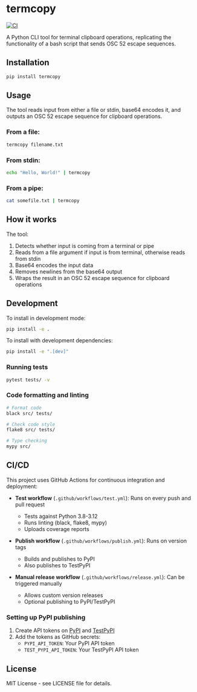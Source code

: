 # termcopy

[![CI](https://github.com/scaryPonens/termco-py/actions/workflows/test.yml/badge.svg)](https://github.com/scaryPonens/termco-py/actions/workflows/test.yml)

A Python CLI tool for terminal clipboard operations, replicating the functionality of a bash script that sends OSC 52 escape sequences.

## Installation

```bash
pip install termcopy
```

## Usage

The tool reads input from either a file or stdin, base64 encodes it, and outputs an OSC 52 escape sequence for clipboard operations.

### From a file:
```bash
termcopy filename.txt
```

### From stdin:
```bash
echo "Hello, World!" | termcopy
```

### From a pipe:
```bash
cat somefile.txt | termcopy
```

## How it works

The tool:
1. Detects whether input is coming from a terminal or pipe
2. Reads from a file argument if input is from terminal, otherwise reads from stdin
3. Base64 encodes the input data
4. Removes newlines from the base64 output
5. Wraps the result in an OSC 52 escape sequence for clipboard operations

## Development

To install in development mode:

```bash
pip install -e .
```

To install with development dependencies:

```bash
pip install -e ".[dev]"
```

### Running tests

```bash
pytest tests/ -v
```

### Code formatting and linting

```bash
# Format code
black src/ tests/

# Check code style
flake8 src/ tests/

# Type checking
mypy src/
```

## CI/CD

This project uses GitHub Actions for continuous integration and deployment:

- **Test workflow** (`.github/workflows/test.yml`): Runs on every push and pull request
  - Tests against Python 3.8-3.12
  - Runs linting (black, flake8, mypy)
  - Uploads coverage reports

- **Publish workflow** (`.github/workflows/publish.yml`): Runs on version tags
  - Builds and publishes to PyPI
  - Also publishes to TestPyPI

- **Manual release workflow** (`.github/workflows/release.yml`): Can be triggered manually
  - Allows custom version releases
  - Optional publishing to PyPI/TestPyPI

### Setting up PyPI publishing

1. Create API tokens on [PyPI](https://pypi.org/manage/account/token/) and [TestPyPI](https://test.pypi.org/manage/account/token/)
2. Add the tokens as GitHub secrets:
   - `PYPI_API_TOKEN`: Your PyPI API token
   - `TEST_PYPI_API_TOKEN`: Your TestPyPI API token

## License

MIT License - see LICENSE file for details.
